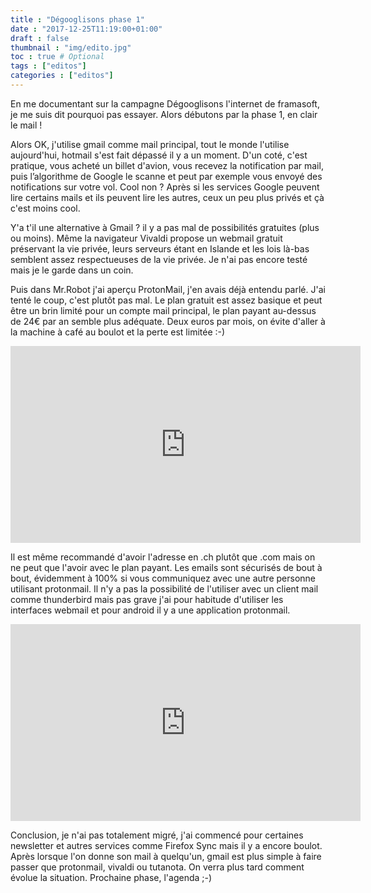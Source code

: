 ```yaml
---
title : "Dégooglisons phase 1"
date : "2017-12-25T11:19:00+01:00"
draft : false
thumbnail : "img/edito.jpg"
toc : true # Optional
tags : ["editos"]
categories : ["editos"]
---
```


En me documentant sur la campagne Dégooglisons l'internet de framasoft, je me suis dit pourquoi pas essayer. Alors débutons par la phase 1, en clair le mail !

Alors OK, j'utilise gmail comme mail principal, tout le monde l'utilise aujourd'hui, hotmail s'est fait dépassé il y a un moment. D'un coté, c'est pratique, vous acheté un billet d'avion, vous recevez la notification par mail, puis l’algorithme de Google le scanne et peut par exemple vous envoyé des notifications sur votre vol. Cool non ? Après si les services Google peuvent lire certains mails et ils peuvent lire les autres, ceux un peu plus privés et çà c'est moins cool.

Y'a t'il une alternative à Gmail ? il y a pas mal de possibilités gratuites (plus ou moins). Même la navigateur Vivaldi propose un webmail gratuit préservant la vie privée, leurs serveurs étant en Islande et les lois là-bas semblent assez respectueuses de la vie privée. Je n'ai pas encore testé mais je le garde dans un coin.

Puis dans Mr.Robot j'ai aperçu ProtonMail, j'en avais déjà entendu parlé. J'ai tenté le coup, c'est plutôt pas mal. Le plan gratuit est assez basique et peut être un brin limité pour un compte mail principal, le plan payant au-dessus de 24€ par an semble plus adéquate. Deux euros par mois, on évite d'aller à la machine à café au boulot et la perte est limitée :-)

<iframe width="560" height="315" src="https://www.youtube.com/embed/CoO04yJuO_w" frameborder="0" gesture="media" allow="encrypted-media" allowfullscreen></iframe>

Il est même recommandé d'avoir l'adresse en .ch plutôt que .com mais on ne peut que l'avoir avec le plan payant. Les emails sont sécurisés de bout à bout, évidemment à 100% si vous communiquez avec une autre personne utilisant protonmail. Il n'y a pas la possibilité de l'utiliser avec un client mail comme thunderbird mais pas grave j'ai pour habitude d'utiliser les interfaces webmail et pour android il y a une application protonmail.

<iframe width="560" height="315" src="https://www.youtube.com/embed/6Ynb5BxWuhk" frameborder="0" gesture="media" allow="encrypted-media" allowfullscreen></iframe>

Conclusion, je n'ai pas totalement migré, j'ai commencé pour certaines newsletter et autres services comme Firefox Sync mais il y a encore boulot. Après lorsque l'on donne son mail à quelqu'un, gmail est plus simple à faire passer que protonmail, vivaldi ou tutanota. On verra plus tard comment évolue la situation. Prochaine phase, l'agenda ;-)
